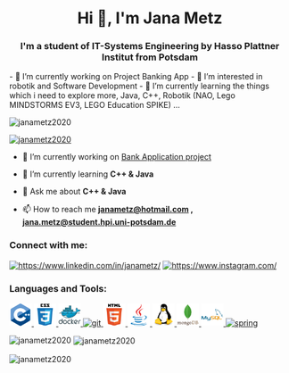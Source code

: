 <h1 align="center">Hi 👋, I'm Jana Metz</h1>
<h3 align="center">I'm a student of IT-Systems Engineering by Hasso Plattner Institut from Potsdam</h3>
- 🔭 I’m currently working on Project Banking App 
- 👀 I’m interested in robotik and Software Development
- 🌱 I’m currently learning the things which i need to explore more, Java, C++, Robotik (NAO, Lego MINDSTORMS EV3, LEGO Education SPIKE) ...

<p align="left"> <img src="https://komarev.com/ghpvc/?username=janametz2020&label=Profile%20views&color=0e75b6&style=flat" alt="janametz2020" /> </p>

<p align="left"> <a href="https://github.com/ryo-ma/github-profile-trophy"><img src="https://github-profile-trophy.vercel.app/?username=janametz2020" alt="janametz2020" /></a> </p>

- 🔭 I’m currently working on [Bank Application project](https://github.com/jannametz/bank)

- 🌱 I’m currently learning **C++ & Java**

- 💬 Ask me about **C++ & Java**

- 📫 How to reach me **janametz@hotmail.com , jana.metz@student.hpi.uni-potsdam.de**

<h3 align="left">Connect with me:</h3>
<p align="left">
<a href="https://linkedin.com/in/https://www.linkedin.com/in/janametz/" target="blank"><img align="center" src="https://raw.githubusercontent.com/rahuldkjain/github-profile-readme-generator/master/src/images/icons/Social/linked-in-alt.svg" alt="https://www.linkedin.com/in/janametz/" height="30" width="40" /></a>
<a href="https://instagram.com/https://www.instagram.com/" target="blank"><img align="center" src="https://raw.githubusercontent.com/rahuldkjain/github-profile-readme-generator/master/src/images/icons/Social/instagram.svg" alt="https://www.instagram.com/" height="30" width="40" /></a>
</p>

<h3 align="left">Languages and Tools:</h3>
<p align="left"> <a href="https://www.w3schools.com/cpp/" target="_blank" rel="noreferrer"> <img src="https://raw.githubusercontent.com/devicons/devicon/master/icons/cplusplus/cplusplus-original.svg" alt="cplusplus" width="40" height="40"/> </a> <a href="https://www.w3schools.com/css/" target="_blank" rel="noreferrer"> <img src="https://raw.githubusercontent.com/devicons/devicon/master/icons/css3/css3-original-wordmark.svg" alt="css3" width="40" height="40"/> </a> <a href="https://www.docker.com/" target="_blank" rel="noreferrer"> <img src="https://raw.githubusercontent.com/devicons/devicon/master/icons/docker/docker-original-wordmark.svg" alt="docker" width="40" height="40"/> </a> <a href="https://git-scm.com/" target="_blank" rel="noreferrer"> <img src="https://www.vectorlogo.zone/logos/git-scm/git-scm-icon.svg" alt="git" width="40" height="40"/> </a> <a href="https://www.w3.org/html/" target="_blank" rel="noreferrer"> <img src="https://raw.githubusercontent.com/devicons/devicon/master/icons/html5/html5-original-wordmark.svg" alt="html5" width="40" height="40"/> </a> <a href="https://www.java.com" target="_blank" rel="noreferrer"> <img src="https://raw.githubusercontent.com/devicons/devicon/master/icons/java/java-original.svg" alt="java" width="40" height="40"/> </a> <a href="https://www.linux.org/" target="_blank" rel="noreferrer"> <img src="https://raw.githubusercontent.com/devicons/devicon/master/icons/linux/linux-original.svg" alt="linux" width="40" height="40"/> </a> <a href="https://www.mongodb.com/" target="_blank" rel="noreferrer"> <img src="https://raw.githubusercontent.com/devicons/devicon/master/icons/mongodb/mongodb-original-wordmark.svg" alt="mongodb" width="40" height="40"/> </a> <a href="https://www.mysql.com/" target="_blank" rel="noreferrer"> <img src="https://raw.githubusercontent.com/devicons/devicon/master/icons/mysql/mysql-original-wordmark.svg" alt="mysql" width="40" height="40"/> </a> <a href="https://spring.io/" target="_blank" rel="noreferrer"> <img src="https://www.vectorlogo.zone/logos/springio/springio-icon.svg" alt="spring" width="40" height="40"/> </a> </p>

<p><img align="left" src="https://github-readme-stats.vercel.app/api/top-langs?username=janametz2020&show_icons=true&locale=en&layout=compact" alt="janametz2020" /></p>

<p>&nbsp;<img align="center" src="https://github-readme-stats.vercel.app/api?username=janametz2020&show_icons=true&locale=en" alt="janametz2020" /></p>

<p><img align="center" src="https://github-readme-streak-stats.herokuapp.com/?user=janametz2020&" alt="janametz2020" /></p>


